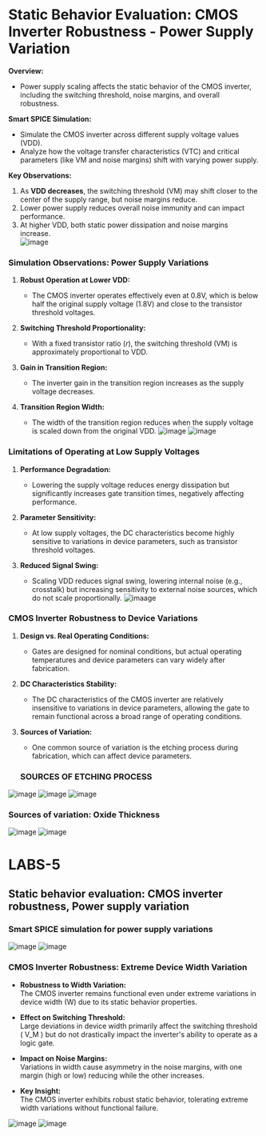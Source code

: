 
#  Static Behavior Evaluation: CMOS Inverter Robustness - Power Supply Variation

**Overview:**  
- Power supply scaling affects the static behavior of the CMOS inverter, including the switching threshold, noise margins, and overall robustness.  

**Smart SPICE Simulation:**  
- Simulate the CMOS inverter across different supply voltage values (VDD).  
- Analyze how the voltage transfer characteristics (VTC) and critical parameters (like VM and noise margins) shift with varying power supply.  

**Key Observations:**  
1. As **VDD decreases**, the switching threshold (VM) may shift closer to the center of the supply range, but noise margins reduce.  
2. Lower power supply reduces overall noise immunity and can impact performance.  
3. At higher VDD, both static power dissipation and noise margins increase.  
![image](https://github.com/manohargumma/INTRODUCTION-TO-CIRCUIT-DESIGN-AND-SPICE-SIMUATIONS/blob/3526082f4d3df354a55734577d121ce41107bbaf/DAY5/day5pics/Screenshot%20from%202025-10-16%2023-29-37.png)

### **Simulation Observations: Power Supply Variations**

1. **Robust Operation at Lower VDD:**  
   - The CMOS inverter operates effectively even at 0.8V, which is below half the original supply voltage (1.8V) and close to the transistor threshold voltages.

2. **Switching Threshold Proportionality:**  
   - With a fixed transistor ratio (*r*), the switching threshold (VM) is approximately proportional to VDD.

3. **Gain in Transition Region:**  
   - The inverter gain in the transition region increases as the supply voltage decreases.

4. **Transition Region Width:**  
   - The width of the transition region reduces when the supply voltage is scaled down from the original VDD.
   ![image](https://github.com/manohargumma/INTRODUCTION-TO-CIRCUIT-DESIGN-AND-SPICE-SIMUATIONS/blob/9dcd8cf59ba1818e62522444f883ea10a3e4da69/DAY5/day5pics/Screenshot%20from%202025-10-16%2023-30-33.png)
   ![image](https://github.com/manohargumma/INTRODUCTION-TO-CIRCUIT-DESIGN-AND-SPICE-SIMUATIONS/blob/9dcd8cf59ba1818e62522444f883ea10a3e4da69/DAY5/day5pics/Screenshot%20from%202025-10-16%2023-30-23.png)
### **Limitations of Operating at Low Supply Voltages**

1. **Performance Degradation:**  
   - Lowering the supply voltage reduces energy dissipation but significantly increases gate transition times, negatively affecting performance.

2. **Parameter Sensitivity:**  
   - At low supply voltages, the DC characteristics become highly sensitive to variations in device parameters, such as transistor threshold voltages.

3. **Reduced Signal Swing:**  
   - Scaling VDD reduces signal swing, lowering internal noise (e.g., crosstalk) but increasing sensitivity to external noise sources, which do not scale proportionally.
![imaage](https://github.com/manohargumma/INTRODUCTION-TO-CIRCUIT-DESIGN-AND-SPICE-SIMUATIONS/blob/9dcd8cf59ba1818e62522444f883ea10a3e4da69/DAY5/day5pics/Screenshot%20from%202025-10-16%2023-31-28.png)
### **CMOS Inverter Robustness to Device Variations**

1. **Design vs. Real Operating Conditions:**  
   - Gates are designed for nominal conditions, but actual operating temperatures and device parameters can vary widely after fabrication.

2. **DC Characteristics Stability:**  
   - The DC characteristics of the CMOS inverter are relatively insensitive to variations in device parameters, allowing the gate to remain functional across a broad range of operating conditions.

3. **Sources of Variation:**  
   - One common source of variation is the etching process during fabrication, which can affect device parameters.
   ### SOURCES OF ETCHING PROCESS
![image](https://github.com/manohargumma/INTRODUCTION-TO-CIRCUIT-DESIGN-AND-SPICE-SIMUATIONS/blob/9dcd8cf59ba1818e62522444f883ea10a3e4da69/DAY5/day5pics/Screenshot%20from%202025-10-16%2023-36-34.png)
![image](https://github.com/manohargumma/INTRODUCTION-TO-CIRCUIT-DESIGN-AND-SPICE-SIMUATIONS/blob/9dcd8cf59ba1818e62522444f883ea10a3e4da69/DAY5/day5pics/Screenshot%20from%202025-10-16%2023-36-57.png)
![image](https://github.com/manohargumma/INTRODUCTION-TO-CIRCUIT-DESIGN-AND-SPICE-SIMUATIONS/blob/9dcd8cf59ba1818e62522444f883ea10a3e4da69/DAY5/day5pics/Screenshot%20from%202025-10-16%2023-37-32.png)
### Sources of variation: Oxide Thickness
![image](https://github.com/manohargumma/INTRODUCTION-TO-CIRCUIT-DESIGN-AND-SPICE-SIMUATIONS/blob/9dcd8cf59ba1818e62522444f883ea10a3e4da69/DAY5/day5pics/Screenshot%20from%202025-10-16%2023-38-03.png)
![image](https://github.com/manohargumma/INTRODUCTION-TO-CIRCUIT-DESIGN-AND-SPICE-SIMUATIONS/blob/9dcd8cf59ba1818e62522444f883ea10a3e4da69/DAY5/day5pics/Screenshot%20from%202025-10-16%2023-38-30.png)
# LABS-5
## Static behavior evaluation: CMOS inverter robustness, Power supply variation
### Smart SPICE simulation for power supply variations

![image](https://github.com/manohargumma/INTRODUCTION-TO-CIRCUIT-DESIGN-AND-SPICE-SIMUATIONS/blob/9dcd8cf59ba1818e62522444f883ea10a3e4da69/DAY5/day5pics/Screenshot%20from%202025-10-16%2023-34-51.png)
![image](https://github.com/manohargumma/INTRODUCTION-TO-CIRCUIT-DESIGN-AND-SPICE-SIMUATIONS/blob/9dcd8cf59ba1818e62522444f883ea10a3e4da69/DAY5/day5pics/Screenshot%20from%202025-10-16%2023-33-18.png)
### **CMOS Inverter Robustness: Extreme Device Width Variation**

- **Robustness to Width Variation:**  
   The CMOS inverter remains functional even under extreme variations in device width (W) due to its static behavior properties.  

- **Effect on Switching Threshold:**  
   Large deviations in device width primarily affect the switching threshold \( V_M \) but do not drastically impact the inverter's ability to operate as a logic gate.  

- **Impact on Noise Margins:**  
   Variations in width cause asymmetry in the noise margins, with one margin (high or low) reducing while the other increases.

- **Key Insight:**  
   The CMOS inverter exhibits robust static behavior, tolerating extreme width variations without functional failure.

![image](https://github.com/manohargumma/INTRODUCTION-TO-CIRCUIT-DESIGN-AND-SPICE-SIMUATIONS/blob/fb25d9fc6de331b877b0bd3d2f7ff1aa052675b8/DAY5/day5pics/Screenshot%20from%202025-10-16%2023-57-50.png)
![image](https://github.com/manohargumma/INTRODUCTION-TO-CIRCUIT-DESIGN-AND-SPICE-SIMUATIONS/blob/fb25d9fc6de331b877b0bd3d2f7ff1aa052675b8/DAY5/day5pics/Screenshot%20from%202025-10-16%2023-58-43.png)
